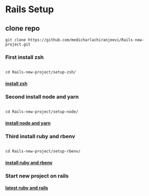 # Rails Setup
## clone repo

```
git clone https://github.com/medicharlachiranjeevi/Rails-new-project.git
```
### First install zsh
```

cd Rails-new-project/setup-zsh/
```

#### [install zsh](setup-zsh/)

### Second install node and yarn
```

cd Rails-new-project/setup-node/
```

#### [install node and yarn](setup-node/)

### Third install ruby and rbenv
```

cd Rails-new-project/setup-rbenv/
```

#### [install ruby and rbenv](setup-rbenv/)

### Start new project on rails

#### [latest ruby and rails](new-Project/)
